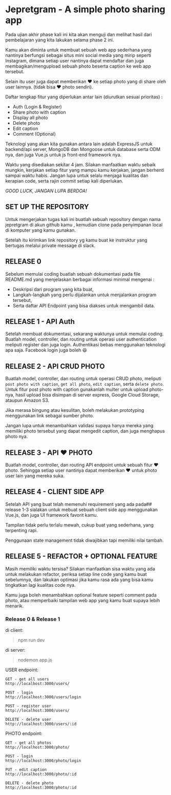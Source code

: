 # Jepretgram - A simple photo sharing app
Pada ujian akhir phase kali ini kita akan menguji dan melihat hasil dari pembelajaran yang kita lakukan selama phase 2 ini.

Kamu akan diminta untuk membuat sebuah web app sederhana yang nantinya berfungsi sebagai situs mini social media yang mirip seperti Instagram, dimana setiap user nantinya dapat mendaftar dan juga membagikan/mengupload sebuah photo beserta caption ke web app tersebut.

Selain itu user juga dapat memberikan ❤️ ke setiap photo yang di share oleh user lainnya. (tidak bisa ❤️ photo sendiri).

Daftar lengkap fitur yang diperlukan antar lain (diurutkan sesuai prioritas) :
* Auth (Login & Register)
* Share photo with caption
* Display all photo
* Delete photo
* Edit caption
* Comment (Optional)

Teknologi yang akan kita gunakan antara lain adalah ExpressJS untuk backend/api server, MongoDB dan Mongoose untuk database serta ODM nya, dan juga Vue.js untuk js front-end framework nya.

Waktu yang disediakan sekitar 4 jam. Silakan manfaatkan waktu sebaik mungkin, kerjakan setiap fitur yang mampu kamu kerjakan, jangan berhenti sampai waktu habis. Jangan lupa untuk selalu menjaga kualitas dan kerapian code, serta rajin commit setiap kali diperlukan.

*GOOD LUCK, JANGAN LUPA BERDOA!*

## SET UP THE REPOSITORY
Untuk mengerjakan tugas kali ini buatlah sebuah repository dengan nama jepretgram di akun github kamu , kemudian clone pada penyimpanan local di komputer yang kamu gunakan.

Setelah itu kirimkan link repository yg kamu buat ke instruktur yang bertugas melalui private message di slack.

## RELEASE 0
Sebelum memulai coding buatlah sebuah dokumentasi pada file README.md yang menjelaskan berbagai informasi minimal mengenai :
* Deskripsi dari program yang kita buat,
* Langkah-langkah yang perlu dijalankan untuk menjalankan program tersebut,
* Serta daftar API Endpoint yang bisa diakses untuk mengambil data.

## RELEASE 1 - API Auth
Setelah membuat dokumentasi, sekarang waktunya untuk memulai coding. Buatlah model, controller, dan routing untuk operasi user authentication meliputi register dan juga login. Authentikasi bebas menggunakan teknologi apa saja. Facebook login juga boleh 😆

## RELEASE 2 - API CRUD PHOTO
Buatlah model, controller, dan routing untuk operasi CRUD photo, meliputi `post photo with caption`, `get all photo`, `edit caption`, serta `delete photo`.
Untuk fitur post photo with caption gunakanlah multer untuk upload photo-nya, hasil upload bisa disimpan di server express, Google Cloud Storage, ataupun Amazon S3.

Jika merasa bingung atau kesulitan, boleh melakukan prototyping menggunakan link sebagai sumber photo.

Jangan lupa untuk menambahkan validasi supaya hanya mereka yang memiliki photo tersebut yang dapat mengedit caption, dan juga menghapus photo nya.

## RELEASE 3 -  API ❤️ PHOTO
Buatlah model, controller, dan routing API endpoint untuk sebuah fitur ❤️ photo. Sehingga setiap user nantinya dapat memberikan ❤️ untuk photo user lain yang mereka suka.

## RELEASE 4 - CLIENT SIDE APP
Setelah API yang buat telah memenuhi requirement yang ada pada##  release 1-3 sialakan untuk mebuat sebuah client side app menggunakan Vue.js, dan juga UI framework favorit kamu.

Tampilan tidak perlu terlalu mewah, cukup buat yang sederhana, yang terpenting rapi.

Penggunaan state management tidak diwajibkan tapi memiliki nilai tambah.

## RELEASE 5 - REFACTOR + OPTIONAL FEATURE
Masih memiliki waktu tersisa? Silakan manfaatkan sisa waktu yang ada untuk melakukan refactor, periksa setiap line code yang kamu buat sebelumnya, dan lakukan optimasi jika kamu rasa ada yang bisa kamu tingkatkan lagi kualitas code nya.

Kamu juga boleh menambahkan optional feature seperti comment pada photo, atau memperbaiki tampilan web app yang kamu buat supaya lebih menarik.


### Release 0 & Release 1

di client:
> npm run dev

di server:
> nodemon app.js

USER endpoint:
```
GET - get all users
http://localhost:3000/users/

POST - login
http://localhost:3000/users/login

POST - register user
http://localhost:3000/users/

DELETE - delete user
http://localhost:3000/users/:id

```
PHOTO endpoint:
```
GET - get all photos
http://localhost:3000/photo/

POST - login
http://localhost:3000/photo/login

PUT - edit caption
http://localhost:3000/photo/:id

DELETE - delete photo
http://localhost:3000/photo/:id

```